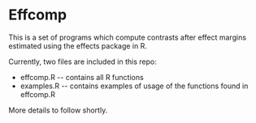 # Effcomp

This is a set of programs which compute contrasts after effect margins estimated using the effects package in R. 

Currently, two files are included in this repo:
- effcomp.R -- contains all R functions 
- examples.R -- contains examples of usage of the functions found in effcomp.R

More details to follow shortly.
